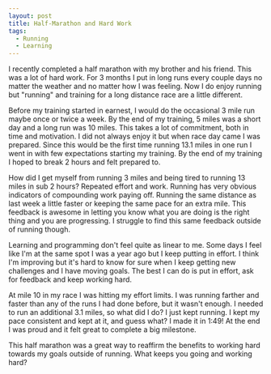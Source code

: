 ```yaml
---
layout: post
title: Half-Marathon and Hard Work
tags:
  - Running
  - Learning
---
```


I recently completed a half marathon with my brother and his friend. This was a lot of hard work. For 3 months I put in long runs every couple days no matter the weather and no matter how I was feeling. Now I do enjoy running but "running" and training for a long distance race are a little different. 

Before my training started in earnest, I would do the occasional 3 mile run maybe once or twice a week. By the end of my training, 5 miles was a short day and a long run was 10 miles. This takes a lot of commitment, both in time and motivation. I did not always enjoy it but when race day came I was prepared. Since this would be the first time running 13.1 miles in one run I went in with few expectations starting my training. By the end of my training I hoped to break 2 hours and felt prepared to.

How did I get myself from running 3 miles and being tired to running 13 miles in sub 2 hours? Repeated effort and work. Running has very obvious indicators of compounding work paying off. Running the same distance as last week a little faster or keeping the same pace for an extra mile. This feedback is awesome in letting you know what you are doing is the right thing and you are progressing. I struggle to find this same feedback outside of running though. 

Learning and programming don't feel quite as linear to me. Some days I feel like I'm at the same spot I was a year ago but I keep putting in effort. I think I'm improving but it's hard to know for sure when I keep getting new challenges and I have moving goals. The best I can do is put in effort, ask for feedback and keep working hard.

At mile 10 in my race I was hitting my effort limits. I was running farther and faster than any of the runs I had done before, but it wasn't enough. I needed to run an additional 3.1 miles, so what did I do? I just kept running. I kept my pace consistent and kept at it, and guess what? I made it in 1:49! At the end I was proud and it felt great to complete a big milestone.

This half marathon was a great way to reaffirm the benefits to working hard towards my goals outside of running. What keeps you going and working hard?
